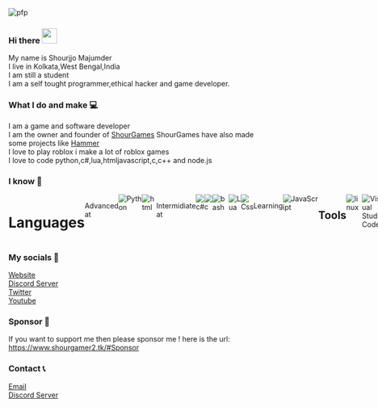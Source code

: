 ![ pfp](https://avatars.githubusercontent.com/u/90188229?s=40&v=4 "pfp") <br>
### Hi there  <img src="https://github.com/shourgamer2/shourgamer2/blob/main/wave.gif?raw=true" width="30px">
My name is Shourjjo Majumder <br>
I live in Kolkata,West Bengal,India <br>
I am still a student <br>
I am a self tought programmer,ethical hacker and game developer.
### What I do and make 💻
I am a game and software developer <br>
I am the owner and founder of <a href="https://github.com/ShourGames">ShourGames</a> ShourGames have also made some projects like <a href="https://github.com/HammerDiscordBot">Hammer</a> <br>
I love to play roblox i make a lot of roblox games <br>
I love to code python,c#,lua,htmljavascript,c,c++ and node.js
### I know 📖
<div style="display: flex;">
 
<h1> Languages </h1>
<p>Advanced at </p> <br>
 <img alt="Python" src="https://img.shields.io/badge/python%20-%2314354C.svg?&style=for-the-badge&logo=python&logoColor=white"/> 
   <img alt="html" src="https://img.shields.io/badge/html5-%23E34F26.svg?style=for-the-badge&logo=html5&logoColor=white"/>
 
 <p> Intermidiate at </p> <br>
 <img alt="c#" src="https://img.shields.io/badge/c%23-%23239120.svg?style=for-the-badge&logo=c-sharp&logoColor=white"/>
<img alt ="c" src="https://img.shields.io/badge/c-%2300599C.svg?style=for-the-badge&logo=c&logoColor=white"/> 
<img alt="bash" src="https://img.shields.io/badge/shell_script-%23121011.svg?style=for-the-badge&logo=gnu-bash&logoColor=white">
 <img alt="Lua" src="https://img.shields.io/badge/lua-%232C2D72.svg?style=for-the-badge&logo=lua&logoColor=white"/>
  <img alt="Css" src="https://img.shields.io/badge/css3-%231572B6.svg?style=for-the-badge&logo=css3&logoColor=white"/>
 

   <p> Learning </p> <br>
     <img alt="JavaScript" src="https://img.shields.io/badge/javascript%20-%23323330.svg?&style=for-the-badge&logo=javascript&logoColor=%23F7DF1E"/>

<h2>Tools </h2>
   <img alt="linux" src="https://img.shields.io/badge/Linux-FCC624?style=for-the-badge&logo=linux&logoColor=black">
  <img alt="Visual Studio Code" src="https://img.shields.io/badge/Visual%20Studio%20Code-0078d7.svg?style=for-the-badge&logo=visual-studio-code&logoColor=white">
    <img alt="Windows" src="https://img.shields.io/badge/Windows-0078D6?style=for-the-badge&logo=windows&logoColor=white">
    <img alt="Netlify" src="https://img.shields.io/badge/netlify-%23000000.svg?style=for-the-badge&logo=netlify&logoColor=#00C7B7">
     <img alt="Unity" src="https://img.shields.io/badge/unity-%23000000.svg?style=for-the-badge&logo=unity&logoColor=white">
 

</div>

### My socials  📱 
<a href="https://shourgamer2.tk/">Website</a> <br>
<a href="https://discord.gg/4Ekyvrkyxn" title="" class="link-like-text">Discord Server</a> <br>
<a href="https://twitter.com/shourgamer2">Twitter</a> <br>
<a href="https://www.youtube.com/channel/UCjsa6kAw9bMFlxXO8zrlefA" title="" class="link-like-text">Youtube</a>

### Sponsor 🎁
If you want to support me then please sponsor me ! here is the url: https://www.shourgamer2.tk/#Sponsor



### Contact 📞
<a href = "mailto: contact@shourgamer2.tk">Email</a> <br>
<a href="https://discord.gg/4Ekyvrkyxn" title="" class="link-like-text">Discord Server</a> <br>

